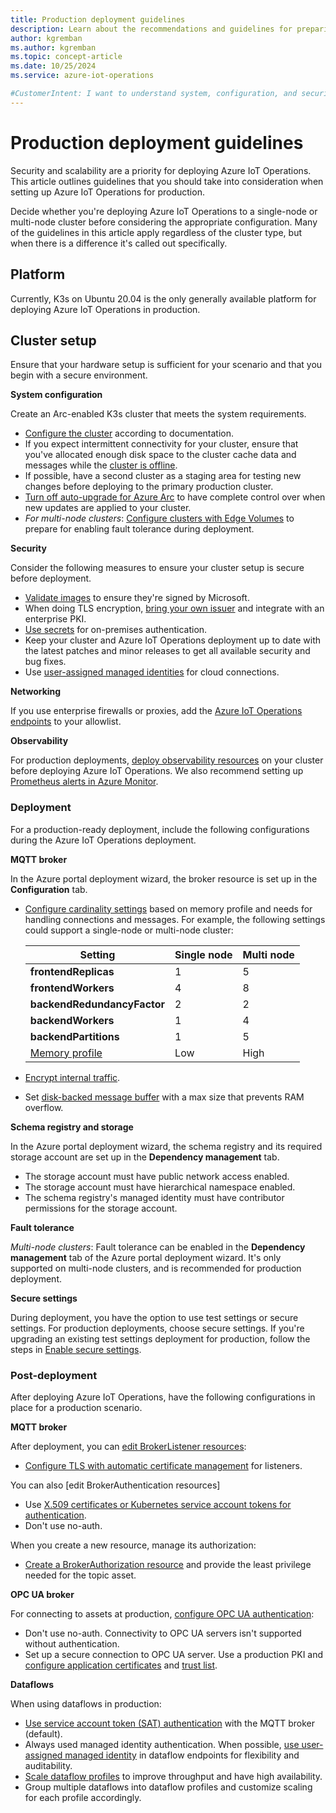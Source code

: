 ```yaml
---
title: Production deployment guidelines
description: Learn about the recommendations and guidelines for preparing Azure IoT Operations for a production deployment.
author: kgremban
ms.author: kgremban
ms.topic: concept-article
ms.date: 10/25/2024
ms.service: azure-iot-operations

#CustomerIntent: I want to understand system, configuration, and security best practices before deploying to production.
---
```


# Production deployment guidelines

Security and scalability are a priority for deploying Azure IoT Operations. This article outlines guidelines that you should take into consideration when setting up Azure IoT Operations for production.

Decide whether you're deploying Azure IoT Operations to a single-node or multi-node cluster before considering the appropriate configuration. Many of the guidelines in this article apply regardless of the cluster type, but when there is a difference it's called out specifically.

## Platform

Currently, K3s on Ubuntu 20.04 is the only generally available platform for deploying Azure IoT Operations in production.

## Cluster setup

Ensure that your hardware setup is sufficient for your scenario and that you begin with a secure environment.

**System configuration**

Create an Arc-enabled K3s cluster that meets the system requirements.

* [Configure the cluster](./howto-prepare-cluster.md) according to documentation.
* If you expect intermittent connectivity for your cluster, ensure that you've allocated enough disk space to the cluster cache data and messages while the [cluster is offline](../overview-iot-operations.md#offline-support).
* If possible, have a second cluster as a staging area for testing new changes before deploying to the primary production cluster.
* [Turn off auto-upgrade for Azure Arc](/azure/azure-arc/kubernetes/agent-upgrade#toggle-automatic-upgrade-on-or-off-when-connecting-a-cluster-to-azure-arc) to have complete control over when new updates are applied to your cluster.
* *For multi-node clusters*: [Configure clusters with Edge Volumes](./howto-prepare-cluster#configure-multi-node-clusters-for-azure-container-storage) to prepare for enabling fault tolerance during deployment.

**Security**

Consider the following measures to ensure your cluster setup is secure before deployment.

* [Validate images](../secure-iot-ops/howto-validate-images.md) to ensure they're signed by Microsoft.
* When doing TLS encryption, [bring your own issuer](../secure-iot-ops/concept-default-root-ca.md#bring-your-own-issuer) and integrate with an enterprise PKI.
* [Use secrets](../secure-iot-ops/howto-manage-secrets.md) for on-premises authentication.
* Keep your cluster and Azure IoT Operations deployment up to date with the latest patches and minor releases to get all available security and bug fixes.
* Use [user-assigned managed identities](./howto-enable-secure-settings.md#set-up-user-assigned-managed-identity-for-cloud-connections) for cloud connections.

**Networking**

If you use enterprise firewalls or proxies, add the [Azure IoT Operations endpoints](./overview-deploy.md#azure-iot-operations-endpoints) to your allowlist.

**Observability**

For production deployments, [deploy observability resources](../configure-observability-monitoring/howto-configure-observability.md) on your cluster before deploying Azure IoT Operations. We also recommend setting up [Prometheus alerts in Azure Monitor](/azure/azure-monitor/alerts/prometheus-alerts).

### Deployment

For a production-ready deployment, include the following configurations during the Azure IoT Operations deployment.

**MQTT broker**

In the Azure portal deployment wizard, the broker resource is set up in the **Configuration** tab.

* [Configure cardinality settings](../manage-mqtt-broker/howto-configure-availability-scale.md#configure-cardinality-directly) based on memory profile and needs for handling connections and messages. For example, the following settings could support a single-node or multi-node cluster:

  | Setting | Single node | Multi node |
  | ------- | ----------- | ---------- |
  | **frontendReplicas** | 1 | 5 |
  | **frontendWorkers** | 4 | 8 |
  | **backendRedundancyFactor** | 2 | 2 |
  | **backendWorkers** | 1 | 4 |
  | **backendPartitions** | 1 | 5 |
  | [Memory profile](../manage-mqtt-broker/howto-configure-availability-scale.md#configure-memory-profile) | Low | High |

* [Encrypt internal traffic](../manage-mqtt-broker/howto-encrypt-internal-traffic.md).
* Set [disk-backed message buffer](../manage-mqtt-broker/howto-disk-backed-message-buffer.md) with a max size that prevents RAM overflow.

**Schema registry and storage**

In the Azure portal deployment wizard, the schema registry and its required storage account are set up in the **Dependency management** tab.

* The storage account must have public network access enabled.
* The storage account must have hierarchical namespace enabled.
* The schema registry's managed identity must have contributor permissions for the storage account.

**Fault tolerance**

*Multi-node clusters*: Fault tolerance can be enabled in the **Dependency management** tab of the Azure portal deployment wizard. It's only supported on multi-node clusters, and is recommended for production deployment.

**Secure settings**

During deployment, you have the option to use test settings or secure settings. For production deployments, choose secure settings. If you're upgrading an existing test settings deployment for production, follow the steps in [Enable secure settings](./howto-enable-secure-settings.md).

### Post-deployment

After deploying Azure IoT Operations, have the following configurations in place for a production scenario.

**MQTT broker**

After deployment, you can [edit BrokerListener resources](../manage-mqtt-broker/howto-configure-brokerlistener.md):

* [Configure TLS with automatic certificate management](../manage-mqtt-broker/howto-configure-brokerlistener.md#configure-tls-with-automatic-certificate-management) for listeners.

You can also [edit BrokerAuthentication resources]

* Use [X.509 certificates or Kubernetes service account tokens for authentication](../manage-mqtt-broker/howto-configure-authentication#configure-authentication-method). 
* Don't use no-auth.

When you create a new resource, manage its authorization:

* [Create a BrokerAuthorization resource](../manage-mqtt-broker/howto-configure-authorization.md) and provide the least privilege needed for the topic asset.

**OPC UA broker**

For connecting to assets at production, [configure OPC UA authentication](../discover-manage-assets/overview-opcua-broker-certificates-management.md):

* Don't use no-auth. Connectivity to OPC UA servers isn't supported without authentication.
* Set up a secure connection to OPC UA server. Use a production PKI and [configure application certificates](../discover-manage-assets/howto-configure-opcua-certificates-infrastructure.md#configure-a-self-signed-application-instance-certificate) and [trust list](../discover-manage-assets/howto-configure-opcua-certificates-infrastructure.md#configure-the-trusted-certificates-list).

**Dataflows**

When using dataflows in production:

* [Use service account token (SAT) authentication](../connect-to-cloud/howto-configure-mqtt-endpoint.md#kubernetes-service-account-token-sat) with the MQTT broker (default).
* Always used managed identity authentication. When possible, [use user-assigned managed identity](../connect-to-cloud/howto-configure-mqtt-endpoint.md#user-assigned-managed-identity) in dataflow endpoints for flexibility and auditability.
* [Scale dataflow profiles](../connect-to-cloud/howto-configure-dataflow-profile.md#scaling) to improve throughput and have high availability.
* Group multiple dataflows into dataflow profiles and customize scaling for each profile accordingly. 


